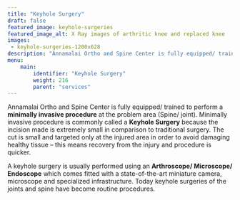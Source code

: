 ```yaml
---
title: "Keyhole Surgery"
draft: false
featured_image: keyhole-surgeries
featured_image_alt: X Ray images of arthritic knee and replaced knee
images:
 - keyhole-surgeries-1200x628
description: "Annamalai Ortho and Spine Center is fully equipped/ trained to perform a minimally invasive procedure at the problem area (Spine/ joint). Minimally invasive procedure is commonly called a Keyhole Surgery because the incision made is extremely small in comparison to traditional surgery."
menu:
    main:
        identifier: "Keyhole Surgery"
        weight: 216
        parent: "services"
---
```

Annamalai Ortho and Spine Center is fully equipped/ trained to perform a **minimally invasive procedure** at the problem area (Spine/ joint). Minimally invasive procedure is commonly called a **Keyhole Surgery** because the incision made is extremely small in comparison to traditional surgery.<!--more-->  The cut is small and targeted only at the injured area in order to avoid damaging healthy tissue – this means recovery from the injury and procedure is quicker. 

A keyhole surgery is usually performed using an **Arthroscope/ Microscope/ Endoscope** which comes fitted with a state-of-the-art miniature camera, microscope and specialized infrastructure.  Today keyhole surgeries of the joints and spine have become routine procedures. 